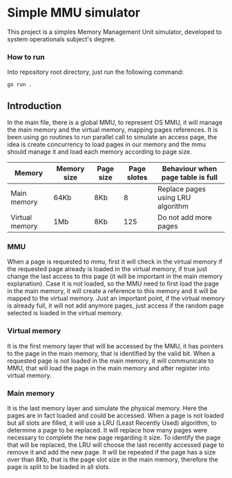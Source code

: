# Simple MMU simulator
This project is a simples Memory Management Unit simulator, developed to system operationals subject's degree.

### How to run
Into repository root directory, just run the following command:
```
go run .
```

## Introduction
In the main file, there is a global MMU, to represent OS MMU, it will manage the main memory and the virtual memory, mapping pages references. It is been using go routines to run parallel call to simulate an access page, the idea is create concurrency to load pages in our memory and the mmu should manage it and load each memory according to page size.

Memory | Memory size | Page size | Page slotes | Behaviour when page table is full
--- | --- | --- | --- | ---
Main memory | 64Kb | 8Kb | 8 | Replace pages using LRU algorithm |
Virtual memory | 1Mb | 8Kb | 125 | Do not add more pages |

### MMU
When a page is requested to mmu, first it will check in the virtual memory if the requested page already is loaded in the virtual memory, if true just change the last access to this page (it will be important in the main memory explanation). Case it is not loaded, so the MMU need to first load the page in the main memory, it will create a reference to this memory and it will be mapped to the virtual memory.
Just an important point, if the virtual memory is already full, it will not add anymore pages, just access if the random page selected is loaded in the virtual memory.

### Virtual memory
It is the first memory layer that will be accessed by the MMU, it has pointers to the page in the main memory, that is identified by the valid bit. When a requested page is not loaded in the main memory, it will communicate to MMU, that will load the page in the main memory and after register into virtual memory.

### Main memory
It is the last memory layer and simulate the physical memory. Here the pages are in fact loaded and could be accessed. When a page is not loaded but all slots are filled, it will use a LRU (Least Recently Used) algorithm, to determine a page to be replaced. It will replace how many pages were necessary to complete the new page regarding it size. To identify the page that will be replaced, the LRU will choose the last recently accessed page to remove it and add the new page. It will be repeated if the page has a size over than 8Kb, that is the page slot size in the main memory, therefore the page is split to be loaded in all slots.
